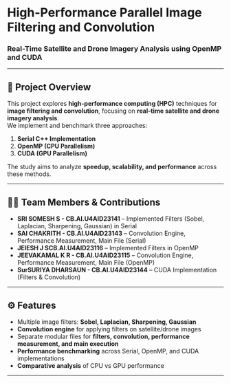 # High-Performance Parallel Image Filtering and Convolution  
### Real-Time Satellite and Drone Imagery Analysis using OpenMP and CUDA 

---

## 📌 Project Overview  
This project explores **high-performance computing (HPC)** techniques for **image filtering and convolution**, focusing on **real-time satellite and drone imagery analysis**.  
We implement and benchmark three approaches:  
1. **Serial C++ Implementation**  
2. **OpenMP (CPU Parallelism)**  
3. **CUDA (GPU Parallelism)**  

The study aims to analyze **speedup, scalability, and performance** across these methods.

---

## 👨‍💻 Team Members & Contributions  

- **SRI SOMESH S - CB.AI.U4AID23141** – Implemented Filters (Sobel, Laplacian, Sharpening, Gaussian) in Serial  
- **SAI  CHAKRITH - CB.AI.U4AID23143** – Convolution Engine, Performance Measurement, Main File (Serial)  
- **JEIESH J SCB.AI.U4AID23116** – Implemented Filters in OpenMP  
- **JEEVAKAMAL K R - CB.AI.U4AID23115** – Convolution Engine, Performance Measurement, Main File (OpenMP)  
- **SurSURIYA DHARSAUN - CB.AI.U4AID23144** – CUDA Implementation (Filters & Convolution)  

---

## ⚙️ Features  
- Multiple image filters: **Sobel, Laplacian, Sharpening, Gaussian**  
- **Convolution engine** for applying filters on satellite/drone images  
- Separate modular files for **filters, convolution, performance measurement, and main execution**  
- **Performance benchmarking** across Serial, OpenMP, and CUDA implementations  
- **Comparative analysis** of CPU vs GPU performance  

---